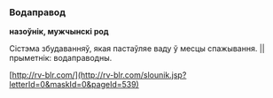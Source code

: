 ### Водаправод
**назоўнік, мужчынскі род**

Сістэма збудаванняў, якая пастаўляе ваду ў месцы спажывання. || прыметнік: водаправодны.

<a rel="author">[http://rv-blr.com/](http://rv-blr.com/slounik.jsp?letterId=0&maskId=0&pageId=539)</a>
